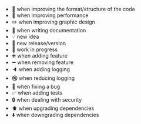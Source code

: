 - :art: when improving the format/structure of the code
- :rocket: when improving performance
- :pencil2: when improving graphic design
- :book: when writing documentation
- :bulb: new idea
- :bookmark: new release/version
- :construction: work in progress
- :heavy_plus_sign: when adding feature
- :heavy_minus_sign: when removing feature
- :speaker: when adding logging
- :mute: when reducing logging
- :bug: when fixing a bug
- :white_check_mark: when adding tests
- :lock: when dealing with security
- :arrow_up: when upgrading dependencies
- :arrow_down: when downgrading dependencies

